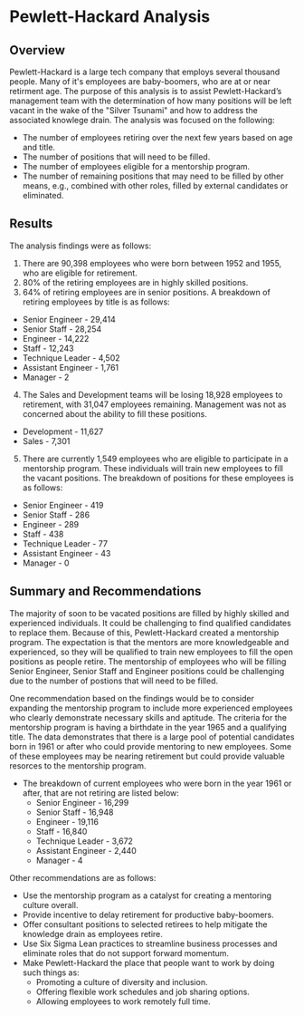 # Pewlett-Hackard Analysis 
## Overview
Pewlett-Hackard is a large tech company that employs several thousand people. Many of it's employees are baby-boomers, who are at or near retirment age. The purpose of this analysis is to assist Pewlett-Hackard’s management team with the determination of how many positions will be left vacant in the wake of the "Silver Tsunami" and how to address the associated knowlege drain.
The analysis was focused on the following:
- The number of employees retiring over the next few years based on age and title.
- The number of positions that will need to be filled.
- The number of employees eligible for a mentorship program.
- The number of remaining positions that may need to be filled by other means, e.g., combined with other roles, filled by external candidates or eliminated.
## Results
The analysis findings were as follows:
1. There are 90,398 employees who were born between 1952 and 1955, who are eligible for retirement. 
2. 80% of the retiring employees are in highly skilled positions.
3. 64% of retiring employees are in senior positions. A breakdown of retiring employees by title is as follows:  
  - Senior Engineer - 29,414
  - Senior Staff - 28,254
  - Engineer - 14,222
  - Staff - 12,243
  - Technique Leader - 4,502
  - Assistant Engineer - 1,761
  - Manager - 2

4. The Sales and Development teams will be losing 18,928 employees to retirement, with 31,047 employees remaining. Management was not as concerned about the ability to fill these positions. 
- Development - 11,627
- Sales - 7,301

5. There are currently 1,549 employees who are eligible to participate in a mentorship program. These individuals will train new employees to fill the vacant positions. The breakdown of positions for these employees is as follows:
  - Senior Engineer - 419
  - Senior Staff - 286
  - Engineer - 289
  - Staff - 438
  - Technique Leader - 77
  - Assistant Engineer - 43
  - Manager - 0

## Summary and Recommendations
The majority of soon to be vacated positions are filled by highly skilled and experienced individuals. It could be challenging to find qualified candidates to replace them. Because of this, Pewlett-Hackard created a mentorship program. The expectation is that the mentors are more knowledgeable and experienced, so they will be qualified to train new employees to fill the open positions as people retire. The mentorship of employees who will be filling Senior Engineer, Senior Staff and Engineer positions could be challenging due to the number of postions that will need to be filled. 

One recommendation based on the findings would be to consider expanding the mentorship program to include more experienced employees who clearly demonstrate necessary skills and aptitude. The criteria for the mentorship program is having a birthdate in the year 1965 and a qualifying title. The data demonstrates that there is a large pool of potential candidates born in 1961 or after who could provide mentoring to new employees. Some of these employees may be nearing retirement but could provide valuable resorces to the mentorship program.  
- The breakdown of current employees who were born in the year 1961 or after, that are not retiring are listed below:
  - Senior Engineer - 16,299
  - Senior Staff - 16,948
  - Engineer - 19,116
  - Staff - 16,840
  - Technique Leader - 3,672
  - Assistant Engineer - 2,440
  - Manager - 4

Other recommendations are as follows: 
- Use the mentorship program as a catalyst for creating a mentoring culture overall.
- Provide incentive to delay retirement for productive baby-boomers.
- Offer consultant positions to selected retirees to help mitigate the knowledge drain as employees retire.
- Use Six Sigma Lean practices to streamline business processes and eliminate roles that do not support forward momentum.
- Make Pewlett-Hackard the place that people want to work by doing such things as:
  - Promoting a culture of diversity and inclusion.
  - Offering flexible work schedules and job sharing options. 
  - Allowing employees to work remotely full time.
